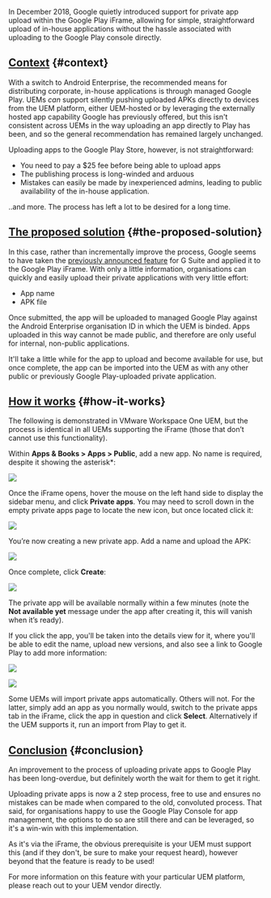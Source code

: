 <!---
title: "Create and manage private apps for Android Enterprise"
date: "2018-12-27"
--->

In December 2018, Google quietly introduced support for private app upload within the Google Play iFrame, allowing for simple, straightforward upload of in-house applications without the hassle associated with uploading to the Google Play console directly.

## [Context](#context) {#context}

With a switch to Android Enterprise, the recommended means for distributing corporate, in-house applications is through managed Google Play. UEMs _can_ support silently pushing uploaded APKs directly to devices from the UEM platform, either UEM-hosted or by leveraging the externally hosted app capability Google has previously offered, but this isn't consistent across UEMs in the way uploading an app directly to Play has been, and so the general recommendation has remained largely unchanged.

Uploading apps to the Google Play Store, however, is not straightforward:

- You need to pay a $25 fee before being able to upload apps
- The publishing process is long-winded and arduous
- Mistakes can easily be made by inexperienced admins, leading to public availability of the in-house application.

..and more. The process has left a lot to be desired for a long time.

## [The proposed solution](#the-proposed-solution) {#the-proposed-solution}

In this case, rather than incrementally improve the process, Google seems to have taken the [previously announced feature](https://support.google.com/a/answer/2494992) for G Suite and applied it to the Google Play iFrame. With only a little information, organisations can quickly and easily upload their private applications with very little effort:

- App name
- APK file

Once submitted, the app will be uploaded to managed Google Play against the Android Enterprise organisation ID in which the UEM is binded. Apps uploaded in this way cannot be made public, and therefore are only useful for internal, non-public applications.

It'll take a little while for the app to upload and become available for use, but once complete, the app can be imported into the UEM as with any other public or previously Google Play-uploaded private application.

## [How it works](#how-it-works) {#how-it-works}

The following is demonstrated in VMware Workspace One UEM, but the process is identical in all UEMs supporting the iFrame (those that don’t cannot use this functionality).

Within **Apps & Books > Apps > Public**, add a new app. No name is required, despite it showing the asterisk\*:

![](/wp-content/uploads/2018/12/2018-12-27-17.07.23.gif)

Once the iFrame opens, hover the mouse on the left hand side to display the sidebar menu, and click **Private apps**. You may need to scroll down in the empty private apps page to locate the new icon, but once located click it:

![](/wp-content/uploads/2018/12/2018-12-27-17.08.01.gif)

You’re now creating a new private app. Add a name and upload the APK:

![](/wp-content/uploads/2018/12/2018-12-27-17.08.34.gif)

Once complete, click **Create**:

![](/wp-content/uploads/2018/12/2018-12-27-17.09.08.gif)

The private app will be available normally within a few minutes (note the **Not available yet** message under the app after creating it, this will vanish when it’s ready).

If you click the app, you'll be taken into the details view for it, where you'll be able to edit the name, upload new versions, and also see a link to Google Play to add more information:

![](/wp-content/uploads/2018/12/2018-12-27-17.29.55.gif)

![](/wp-content/uploads/2018/12/image-4-1140x647.png)

Some UEMs will import private apps automatically. Others will not. For the latter, simply add an app as you normally would, switch to the private apps tab in the iFrame, click the app in question and click **Select**. Alternatively if the UEM supports it, run an import from Play to get it.

## [Conclusion](#conclusion) {#conclusion}

An improvement to the process of uploading private apps to Google Play has been long-overdue, but definitely worth the wait for them to get it right.

Uploading private apps is now a 2 step process, free to use and ensures no mistakes can be made when compared to the old, convoluted process. That said, for organisations happy to use the Google Play Console for app management, the options to do so are still there and can be leveraged, so it's a win-win with this implementation.

As it's via the iFrame, the obvious prerequisite is your UEM must support this (and if they don't, be sure to make your request heard), however beyond that the feature is ready to be used!

For more information on this feature with your particular UEM platform, please reach out to your UEM vendor directly.
